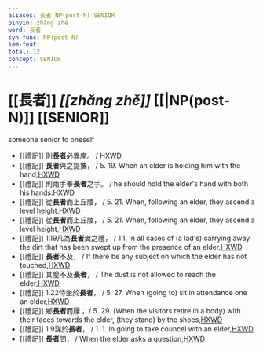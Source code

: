 ```yaml
---
aliases: 長者 NP(post-N) SENIOR
pinyin: zhǎng zhě
word: 長者
syn-func: NP(post-N)
sem-feat: 
total: 12
concept: SENIOR 
---
```

# [[長者]] *[[zhǎng zhě]]*  [[|NP(post-N)]] [[SENIOR]]
someone senior to oneself
 - [[禮記]] 則**長者**必異席。 / [HXWD](https://hxwd.org/textview.html?location=KR1d0052_tls_001-13a.1)
 - [[禮記]] **長者**與之提攜， / 5. 19. When an elder is holding him with the hand,[HXWD](https://hxwd.org/textview.html?location=KR1d0052_tls_001-15a.6)
 - [[禮記]] 則兩手奉**長者**之手。 / he should hold the elder's hand with both his hands.[HXWD](https://hxwd.org/textview.html?location=KR1d0052_tls_001-15a.7)
 - [[禮記]] 從**長者**而上丘陵， / 5. 21. When, following an elder, they ascend a level height,[HXWD](https://hxwd.org/textview.html?location=KR1d0052_tls_001-16a.9)
 - [[禮記]] 從**長者**而上丘陵， / 5. 21. When, following an elder, they ascend a level height,[HXWD](https://hxwd.org/textview.html?location=KR1d0052_tls_001-16a.9)
 - [[禮記]] 1.19凡為**長者**糞之禮， / 1.1. In all cases of (a lad's) carrying away the dirt that has been swept up from the presence of an elder,[HXWD](https://hxwd.org/textview.html?location=KR1d0052_tls_001-19a.2)
 - [[禮記]] **長者**不及， / If there be any subject on which the elder has not touched,[HXWD](https://hxwd.org/textview.html?location=KR1d0052_tls_001-19a.39)
 - [[禮記]] 其塵不及**長者**， / The dust is not allowed to reach the elder,[HXWD](https://hxwd.org/textview.html?location=KR1d0052_tls_001-19a.5)
 - [[禮記]] 1.22侍坐於**長者**， / 5. 27. When (going to) sit in attendance one an elder,[HXWD](https://hxwd.org/textview.html?location=KR1d0052_tls_001-22a.2)
 - [[禮記]] 鄉**長者**而屨； / 5. 29. (When the visitors retire in a body) with their faces towards the elder, (they stand) by the shoes,[HXWD](https://hxwd.org/textview.html?location=KR1d0052_tls_001-22a.8)
 - [[禮記]] 1.9謀於**長者**， / 1. 1. In going to take councel with an elder,[HXWD](https://hxwd.org/textview.html?location=KR1d0052_tls_001-9a.2)
 - [[禮記]] **長者**問， / When the elder asks a question,[HXWD](https://hxwd.org/textview.html?location=KR1d0052_tls_001-9a.4)